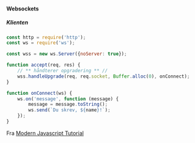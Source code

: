 ####  Websockets 
##### Klienten
```javascript
const http = require('http');
const ws = require('ws');

const wss = new ws.Server({noServer: true});

function accept(req, res) {
    // ** håndterer opgradering ** // 
    wss.handleUpgrade(req, req.socket, Buffer.alloc(0), onConnect);
}

function onConnect(ws) {
    ws.on('message', function (message) {
        message = message.toString();
        ws.send(`Du skrev, ${name}!`);
    });
}

```
Fra [Modern Javascript Tutorial](https://javascript.info/websocket)
